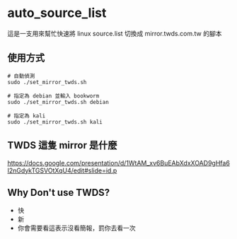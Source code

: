 # auto_source_list
這是一支用來幫忙快速將 linux source.list 切換成 mirror.twds.com.tw 的腳本

## 使用方式
```
# 自動偵測
sudo ./set_mirror_twds.sh

# 指定為 debian 並輸入 bookworm
sudo ./set_mirror_twds.sh debian

# 指定為 kali
sudo ./set_mirror_twds.sh kali
```

## TWDS 這隻 mirror 是什麼
https://docs.google.com/presentation/d/1WtAM_xv6BuEAbXdxXOAD9gHfa6I2nGdykTGSVOtXqU4/edit#slide=id.p

## Why Don't use TWDS?
- 快
- 新
- 你會需要看這表示沒看簡報，罰你去看一次
